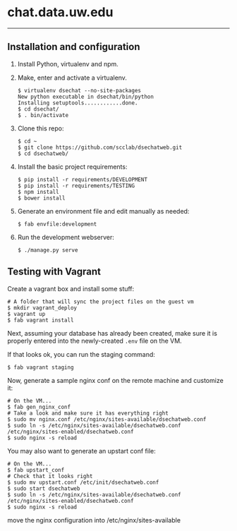 chat.data.uw.edu
================
----------------

## Installation and configuration

1.  Install Python, virtualenv and npm.

2.  Make, enter and activate a virtualenv.

        $ virtualenv dsechat --no-site-packages
        New python executable in dsechat/bin/python
        Installing setuptools............done.
        $ cd dsechat/
        $ . bin/activate

3.  Clone this repo:

        $ cd ~
        $ git clone https://github.com/scclab/dsechatweb.git
        $ cd dsechatweb/

4.  Install the basic project requirements:

        $ pip install -r requirements/DEVELOPMENT
        $ pip install -r requirements/TESTING
        $ npm install
        $ bower install

5.  Generate an environment file and edit manually as needed:
        
        $ fab envfile:development

6.  Run the development webserver:
        
        $ ./manage.py serve


## Testing with Vagrant

Create a vagrant box and install some stuff:
    
    # A folder that will sync the project files on the guest vm
    $ mkdir vagrant_deploy
    $ vagrant up
    $ fab vagrant install

Next, assuming your database has already been created, make sure 
it is properly entered into the newly-created `.env` file on the VM.

If that looks ok, you can run the staging command:

    $ fab vagrant staging

Now, generate a sample nginx conf on the remote machine and customize it:

    # On the VM...
    $ fab gen_nginx_conf
    # Take a look and make sure it has everything right
    $ sudo mv nginx.conf /etc/nginx/sites-available/dsechatweb.conf
    $ sudo ln -s /etc/nginx/sites-available/dsechatweb.conf /etc/nginx/sites-enabled/dsechatweb.conf
    $ sudo nginx -s reload

You may also want to generate an upstart conf file:

    # On the VM...
    $ fab upstart_conf
    # Check that it looks right
    $ sudo mv upstart.conf /etc/init/dsechatweb.conf
    $ sudo start dsechatweb
    $ sudo ln -s /etc/nginx/sites-available/dsechatweb.conf /etc/nginx/sites-enabled/dsechatweb.conf
    $ sudo nginx -s reload
        
move the nginx configuration into /etc/nginx/sites-available
